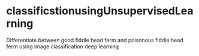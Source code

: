 # classificstionusingUnsupervisedLearning

Differentiate between good fiddle head ferm and poisonous fiddle head ferm using image classification deep learning
